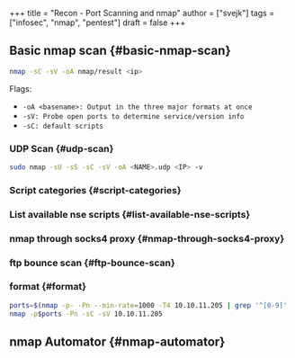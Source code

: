 +++
title = "Recon - Port Scanning and nmap"
author = ["svejk"]
tags = ["infosec", "nmap", "pentest"]
draft = false
+++

## Basic nmap scan {#basic-nmap-scan}

```sh
nmap -sC -sV -oA nmap/result <ip>
```

Flags:

-   `-oA <basename>: Output in the three major formats at once`
-   `-sV: Probe open ports to determine service/version info`
-   `-sC: default scripts`


### UDP Scan {#udp-scan}

```sh
sudo nmap -sU -sS -sC -sV -oA <NAME>.udp <IP> -v
```


### Script categories {#script-categories}


### List available nse scripts {#list-available-nse-scripts}


### nmap through socks4 proxy {#nmap-through-socks4-proxy}


### ftp bounce scan {#ftp-bounce-scan}


### format {#format}

```sh
ports=$(nmap -p- -Pn --min-rate=1000 -T4 10.10.11.205 | grep '^[0-9]' | cut -d '/' -f 1 | tr '\n' ',' | sed s/,$//)
nmap -p$ports -Pn -sC -sV 10.10.11.205
```


## nmap Automator {#nmap-automator}
